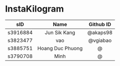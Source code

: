 # InstaKilogram
|sID|Name|Github ID|
|:---:|:---:|:---:|
|s3916884|Jun Sik Kang|@akaps98|
|s3823477|vao|@vgiabao|
|s3885751|Hoang Duc Phuong|@|
|s3790708|Minh|@|
